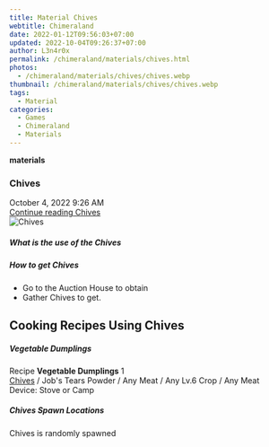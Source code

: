 ```yaml
---
title: Material Chives
webtitle: Chimeraland
date: 2022-01-12T09:56:03+07:00
updated: 2022-10-04T09:26:37+07:00
author: L3n4r0x
permalink: /chimeraland/materials/chives.html
photos:
  - /chimeraland/materials/chives/chives.webp
thumbnail: /chimeraland/materials/chives/chives.webp
tags:
  - Material
categories:
  - Games
  - Chimeraland
  - Materials
---
```


<section id="bootstrap-wrapper">
  <link
    rel="stylesheet"
    href="https://cdn.statically.io/gh/dimaslanjaka/Web-Manajemen/40ac3225/css/bootstrap-4.5-wrapper.css"
  />
  <div
    class="row g-0 border rounded overflow-hidden flex-md-row mb-4 shadow-sm position-relative"
  >
    <div class="col p-4 d-flex flex-column position-static">
      <strong class="d-inline-block mb-2 text-success">materials</strong>
      <h3 class="mb-0">Chives</h3>
      <div class="mb-1 text-muted">October 4, 2022 9:26 AM</div>
      <a href="/chimeraland/materials/chives.html" class="stretched-link d-none"
        >Continue reading Chives</a
      >
    </div>
    <div class="col-auto d-none d-lg-block">
      <img src="/chimeraland/materials/chives/chives.webp" alt="Chives" />
    </div>
  </div>
  <div class="row">
    <div class="col-lg-6 col-12 mb-2">
      <div class="card">
        <div class="card-body">
          <h5 class="card-title">What is the use of the Chives</h5>
          <div class="card-text"><ul></ul></div>
        </div>
      </div>
    </div>
    <div class="col-lg-6 col-12 mb-2">
      <div class="card">
        <div class="card-body">
          <h5 class="card-title">How to get Chives</h5>
          <div class="card-text">
            <ul>
              <li>Go to the Auction House to obtain</li>
              <li>Gather Chives to get.</li>
            </ul>
          </div>
        </div>
      </div>
    </div>
    <div class="col-12 mb-2">
      <h2 id="cookable">Cooking Recipes Using Chives</h2>
      <div id="recipe-vegetable-dumplings">
        <h5 id="item-vegetable-dumplings">Vegetable Dumplings</h5>
        <div class="mb-2">
          <p class="fs-5">
            Recipe <b>Vegetable Dumplings</b> 1<br /><a
              class="text-decoration-none"
              href="/chimeraland/materials/chives.html"
              >Chives</a
            ><span> / </span>Job&#x27;s Tears Powder<span> / </span>Any
            Meat<span> / </span>Any Lv.6 Crop<span> / </span>Any Meat<br />Device:
            Stove or Camp
          </p>
        </div>
      </div>
    </div>
    <div class="col-12 mb-2">
      <h5>Chives Spawn Locations</h5>
      <p>Chives is randomly spawned</p>
    </div>
  </div>
</section>